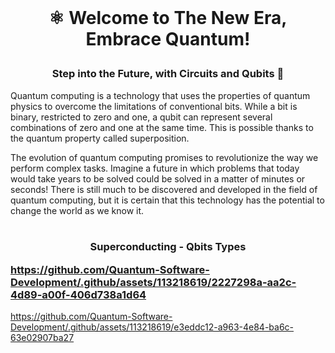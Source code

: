 <br>

# <p align="center"> ⚛︎ Welcome to The New Era, Embrace Quantum!<br>

### <p align="center"> Step into the Future, with Circuits and Qubits 🚀

Quantum computing is a technology that uses the properties of quantum physics to overcome the limitations of conventional bits. While a bit is binary, restricted to zero and one, a qubit can represent several combinations of zero and one at the same time. This is possible thanks to the quantum property called superposition.

The evolution of quantum computing promises to revolutionize the way we perform complex tasks. Imagine a future in which problems that today would take years to be solved could be solved in a matter of minutes or seconds! There is still much to be discovered and developed in the field of quantum computing, but it is certain that this technology has the potential to change the world as we know it.
<br><br>


### <p align="center">  Superconducting - Qbits Types</p> <p>https://github.com/Quantum-Software-Development/.github/assets/113218619/2227298a-aa2c-4d89-a00f-406d738a1d64






https://github.com/Quantum-Software-Development/.github/assets/113218619/e3eddc12-a963-4e84-ba6c-63e02907ba27



